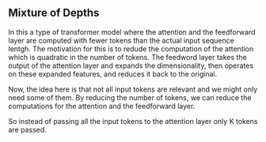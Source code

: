 ## Mixture of Depths
In this a type of transformer model where the attention and the feedforward
layer are computed with fewer tokens than the actual input sequence lentgh.
The motivation for this is to redude the computation of the attention which is
quadratic in the number of tokens.
The feedword layer takes the output of the attention layer and expands the
dimensionality, then operates on these expanded features, and reduces it back
to the original.

Now, the idea here is that not all input tokens are relevant and we might only
need some of them. By reducing the number of tokens, we can reduce the
computations for the attention and the feedforward layer.

So instead of passing all the input tokens to the attention layer only K tokens
are passed.
